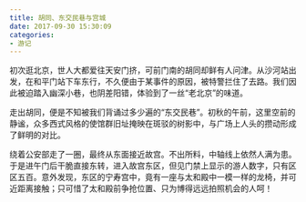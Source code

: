 ```yaml
---
title: 胡同、东交民巷与宫城
date: 2017-09-30 15:30:09
categories:
- 游记
---
```


初次逛北京，世人大都爱往天安门挤，可前门南的胡同却鲜有人问津。从沙河站出发，在和平门站下车东行，不久便由于某事件的原因，被特警拦住了去路。我们因此被迫踏入幽深小巷，也阴差阳错，体验到了一丝“老北京”的味道。

走出胡同，便是不知被我们背诵过多少遍的“东交民巷”。初秋的午前，这里空前的静谧，众多西式风格的使馆群旧址掩映在斑驳的树影中，与广场上人头的攒动形成了鲜明的对比。

绕着公安部走了一圈，最终从东面接近故宫。不出所料，中轴线上依然人满为患。于是进午门后干脆直接东转，进入故宫东区，但见门禁上显示的游人数字，只有区区五百。意外发现，东区的宁寿宫中，竟有一座与太和殿中一模一样的龙椅，并可近距离接触；只可惜了太和殿前争抢位置、只为博得远远拍照机会的人呵！
